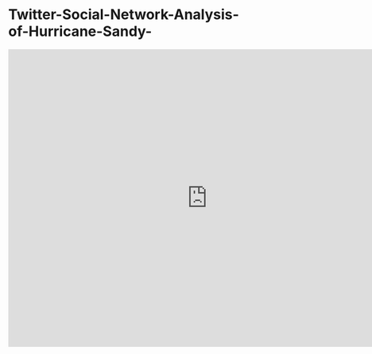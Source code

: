 # Twitter-Social-Network-Analysis-of-Hurricane-Sandy-

<iframe width="800" height="600" src="https://yuh2k.github.io/Twitter-Social-Network-Analysis-of-Hurricane-Sandy-/Correction%20Network/" frameborder="0" allow="accelerometer; autoplay; encrypted-media; gyroscope; picture-in-picture" allowfullscreen></iframe>
